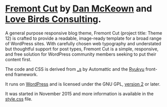 [Fremont Cut](http://djmcloud.danieljmckeown.com/theme-12/) by [Dan McKeown](http://danmckeown.info) and [Love Birds Consulting](http://lovebirdsconsulting.com).
=======

A general purpose responsive blog theme, Fremont Cut (project title: Theme 12) is crafted to provide a readable, image-ready template for a broad range of WordPress sites. With carefully chosen web typography and understated but thoughtful support for post types, Fremont Cut is a simple, responsive, and free solution for WordPress community members seeking to put their content first. 

The code and CSS is derived from [_s](https://github.com/automattic/_s) by Automattic and the [Ryukyu](https://github.com/pacificpelican/ryukyu) front-end framework.

It runs on [WordPress](http://wordpress.org) and is licensed under the GNU GPL, [version 2](https://www.gnu.org/licenses/old-licenses/gpl-2.0.en.html) or later.

It was started in November 2015 and more information is available in the [style.css](style.css) file.
